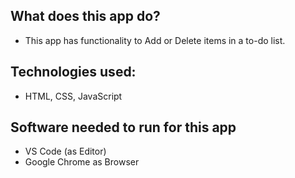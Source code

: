 ## What does this app do?
- This app has functionality to Add or Delete items in a to-do list.

## Technologies used:
- HTML, CSS, JavaScript

## Software needed to run for this app
- VS Code (as Editor)
- Google Chrome as Browser

